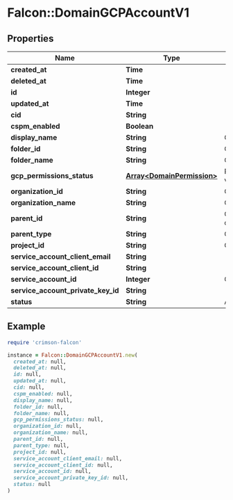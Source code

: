 # Falcon::DomainGCPAccountV1

## Properties

| Name | Type | Description | Notes |
| ---- | ---- | ----------- | ----- |
| **created_at** | **Time** |  |  |
| **deleted_at** | **Time** |  |  |
| **id** | **Integer** |  |  |
| **updated_at** | **Time** |  |  |
| **cid** | **String** |  |  |
| **cspm_enabled** | **Boolean** |  |  |
| **display_name** | **String** | GCP Display Name | [optional] |
| **folder_id** | **String** | GCP folder ID | [optional] |
| **folder_name** | **String** | GCP folder Name | [optional] |
| **gcp_permissions_status** | [**Array&lt;DomainPermission&gt;**](DomainPermission.md) | Permissions status returned via API. |  |
| **organization_id** | **String** | GCP organization ID | [optional] |
| **organization_name** | **String** | GCP organization name | [optional] |
| **parent_id** | **String** | GCP Account ID for organization/folder/projects. |  |
| **parent_type** | **String** | GCP Parent Type. | [optional] |
| **project_id** | **String** | GCP Project ID | [optional] |
| **service_account_client_email** | **String** |  | [optional] |
| **service_account_client_id** | **String** |  | [optional] |
| **service_account_id** | **Integer** | GCP service account ID | [optional] |
| **service_account_private_key_id** | **String** |  | [optional] |
| **status** | **String** | Account registration status. | [optional] |

## Example

```ruby
require 'crimson-falcon'

instance = Falcon::DomainGCPAccountV1.new(
  created_at: null,
  deleted_at: null,
  id: null,
  updated_at: null,
  cid: null,
  cspm_enabled: null,
  display_name: null,
  folder_id: null,
  folder_name: null,
  gcp_permissions_status: null,
  organization_id: null,
  organization_name: null,
  parent_id: null,
  parent_type: null,
  project_id: null,
  service_account_client_email: null,
  service_account_client_id: null,
  service_account_id: null,
  service_account_private_key_id: null,
  status: null
)
```

